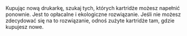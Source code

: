 ---
layout: nothing
categories: Zakupy
tags: tip
body: Kupując nową drukarkę, szukaj tych, których kartridże możesz napełnić ponownie. Jest to opłacalne i ekologiczne rozwiązanie. Jeśli nie możesz zdecydować się na to rozwiązanie, odnoś zużyte kartridże tam, gdzie kupujesz nowe.
---